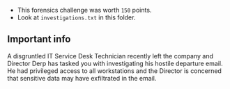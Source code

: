 * This forensics challenge was worth `150` points.
* Look at `investigations.txt` in this folder.

## Important info

A disgruntled IT Service Desk Technician recently left the company and Director Derp has tasked you with investigating his hostile departure email. He had privileged access to all workstations and the Director is concerned that sensitive data may have exfiltrated in the email.
